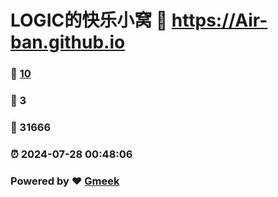 # LOGIC的快乐小窝 :link: https://Air-ban.github.io 
### :page_facing_up: [10](https://Air-ban.github.io/tag.html) 
### :speech_balloon: 3 
### :hibiscus: 31666 
### :alarm_clock: 2024-07-28 00:48:06 
### Powered by :heart: [Gmeek](https://github.com/Meekdai/Gmeek)
